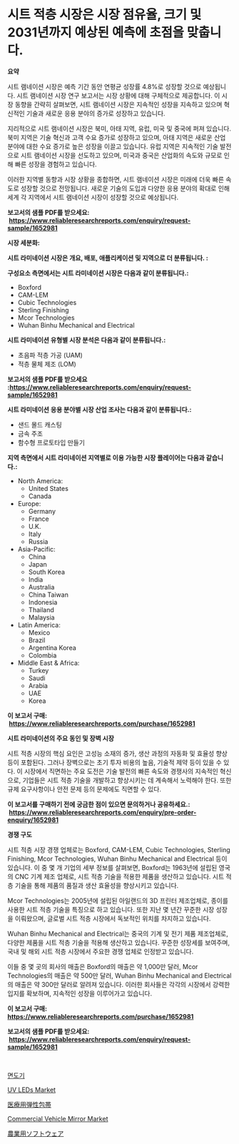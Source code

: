 <p><h1>시트 적층 시장은 시장 점유율, 크기 및 2031년까지 예상된 예측에 초점을 맞춥니다.</h1></p><p><strong>요약</strong></p>
<p><p>시트 램네이션 시장은 예측 기간 동안 연평균 성장률 4.8%로 성장할 것으로 예상됩니다. 시트 램네이션 시장 연구 보고서는 시장 상황에 대해 구체적으로 제공합니다. 이 시장 동향을 간략히 살펴보면, 시트 램네이션 시장은 지속적인 성장을 지속하고 있으며 혁신적인 기술과 새로운 응용 분야의 증가로 성장하고 있습니다.</p><p>지리적으로 시트 램네이션 시장은 북미, 아태 지역, 유럽, 미국 및 중국에 퍼져 있습니다. 북미 지역은 기술 혁신과 고객 수요 증가로 성장하고 있으며, 아태 지역은 새로운 산업 분야에 대한 수요 증가로 높은 성장을 이끌고 있습니다. 유럽 지역은 지속적인 기술 발전으로 시트 램네이션 시장을 선도하고 있으며, 미국과 중국은 산업화의 속도와 규모로 인해 빠른 성장을 경험하고 있습니다.</p><p>이러한 지역별 동향과 시장 상황을 종합하면, 시트 램네이션 시장은 미래에 더욱 빠른 속도로 성장할 것으로 전망됩니다. 새로운 기술의 도입과 다양한 응용 분야의 확대로 인해 세계 각 지역에서 시트 램네이션 시장이 성장할 것으로 예상됩니다.</p></p>
<p><strong>보고서의 샘플 PDF를 받으세요: &nbsp;<a href="https://www.reliableresearchreports.com/enquiry/request-sample/1652981">https://www.reliableresearchreports.com/enquiry/request-sample/1652981</a></strong></p>
<p><strong>시장 세분화:</strong></p>
<p><strong> 시트 라미네이션 시장은 개요, 배포, 애플리케이션 및 지역으로 더 분류됩니다. :</strong></p>
<p><strong>구성요소 측면에서는 시트 라미네이션 시장은 다음과 같이 분류됩니다.:</strong></p>
<p><ul><li>Boxford</li><li>CAM-LEM</li><li>Cubic Technologies</li><li>Sterling Finishing</li><li>Mcor Technologies</li><li>Wuhan Binhu Mechanical and Electrical</li></ul></p>
<p><strong> 시트 라미네이션 유형별 시장 분석은 다음과 같이 분류됩니다.:</strong></p>
<p><ul><li>초음파 적층 가공 (UAM)</li><li>적층 물체 제조 (LOM)</li></ul></p>
<p><strong>보고서의 샘플 PDF를 받으세요 :<a href="https://www.reliableresearchreports.com/enquiry/request-sample/1652981">https://www.reliableresearchreports.com/enquiry/request-sample/1652981</a></strong></p>
<p><strong> 시트 라미네이션 응용 분야별 시장 산업 조사는 다음과 같이 분류됩니다.:</strong></p>
<p><ul><li>샌드 몰드 캐스팅</li><li>금속 주조</li><li>함수형 프로토타입 만들기</li></ul></p>
<p><strong>지역 측면에서 시트 라미네이션 지역별로 이용 가능한 시장 플레이어는 다음과 같습니다.:</strong></p>
<p><ul>
    <li>
        North America:
        <ul>
            <li>United States</li>
            <li>Canada</li>
        </ul>
    </li>
    <li>
        Europe:
        <ul>
            <li>Germany</li>
            <li>France</li>
            <li>U.K.</li>
            <li>Italy</li>
            <li>Russia</li>
        </ul>
    </li>
    <li>
        Asia-Pacific:
        <ul>
            <li>China</li>
            <li>Japan</li>
            <li>South Korea</li>
            <li>India</li>
            <li>Australia</li>
            <li>China Taiwan</li>
            <li>Indonesia</li>
            <li>Thailand</li>
            <li>Malaysia</li>
        </ul>
    </li>
    <li>
        Latin America:
        <ul>
            <li>Mexico</li>
            <li>Brazil</li>
            <li>Argentina Korea</li>
            <li>Colombia</li>
        </ul>
    </li>
    <li>
        Middle East & Africa:
        <ul>
            <li>Turkey</li>
            <li>Saudi</li>
            <li>Arabia</li>
            <li>UAE</li>
            <li>Korea</li>
        </ul>
    </li>
    </ul></p>
<p><strong>이 보고서 구매: &nbsp;<a href="https://www.reliableresearchreports.com/purchase/1652981">https://www.reliableresearchreports.com/purchase/1652981</a></strong></p>
<p><strong>시트 라미네이션의 주요 동인 및 장벽 시장</strong></p>
<p><p>시트 적층 시장의 핵심 요인은 고성능 소재의 증가, 생산 과정의 자동화 및 효율성 향상 등이 포함된다. 그러나 장벽으로는 초기 투자 비용의 높음, 기술적 제약 등이 있을 수 있다. 이 시장에서 직면하는 주요 도전은 기술 발전의 빠른 속도와 경쟁사의 지속적인 혁신으로, 기업들은 시트 적층 기술을 개발하고 향상시키는 데 계속해서 노력해야 한다. 또한 규제 요구사항이나 안전 문제 등의 문제에도 직면할 수 있다.</p></p>
<p><strong>이 보고서를 구매하기 전에 궁금한 점이 있으면 문의하거나 공유하세요.: &nbsp;<a href="https://www.reliableresearchreports.com/enquiry/pre-order-enquiry/1652981">https://www.reliableresearchreports.com/enquiry/pre-order-enquiry/1652981</a></strong></p>
<p><strong>경쟁 구도</strong></p>
<p><p>시트 적층 시장 경쟁 업체로는 Boxford, CAM-LEM, Cubic Technologies, Sterling Finishing, Mcor Technologies, Wuhan Binhu Mechanical and Electrical 등이 있습니다. 이 중 몇 개 기업의 세부 정보를 살펴보면, Boxford는 1963년에 설립된 영국의 CNC 기계 제조 업체로, 시트 적층 기술을 적용한 제품을 생산하고 있습니다. 시트 적층 기술을 통해 제품의 품질과 생산 효율성을 향상시키고 있습니다. </p><p>Mcor Technologies는 2005년에 설립된 아일랜드의 3D 프린터 제조업체로, 종이를 사용한 시트 적층 기술을 특징으로 하고 있습니다. 또한 지난 몇 년간 꾸준한 시장 성장을 이뤄왔으며, 글로벌 시트 적층 시장에서 독보적인 위치를 차지하고 있습니다.</p><p>Wuhan Binhu Mechanical and Electrical는 중국의 기계 및 전기 제품 제조업체로, 다양한 제품을 시트 적층 기술을 적용해 생산하고 있습니다. 꾸준한 성장세를 보여주며, 국내 및 해외 시트 적층 시장에서 주요한 경쟁 업체로 인정받고 있습니다.</p><p>이들 중 몇 곳의 회사의 매출은 Boxford의 매출은 약 1,000만 달러, Mcor Technologies의 매출은 약 500만 달러, Wuhan Binhu Mechanical and Electrical의 매출은 약 300만 달러로 알려져 있습니다. 이러한 회사들은 각각의 시장에서 강력한 입지를 확보하며, 지속적인 성장을 이루어가고 있습니다.</p></p>
<p><strong>이 보고서 구매: &nbsp; <a href="https://www.reliableresearchreports.com/purchase/1652981">https://www.reliableresearchreports.com/purchase/1652981</a></strong></p>
<p><strong>보고서의 샘플 PDF를 받으세요: &nbsp;<a href="https://www.reliableresearchreports.com/enquiry/request-sample/1652981">https://www.reliableresearchreports.com/enquiry/request-sample/1652981</a></strong><strong></strong></p>
<p>&nbsp;</p>
<p><p><a href="https://github.com/Tristiarton768456/Market-Research-Report-List-1/blob/main/992031310549.md">면도기</a></p><p><a href="https://github.com/globismark/Market-Research-Report-List-2/blob/main/uv-leds-market.md">UV LEDs Market</a></p><p><a href="https://github.com/bevdtkn4419963/Market-Research-Report-List-1/blob/main/437981211496.md">医療用弾性包帯</a></p><p><a href="https://issuu.com/reportprime-2/docs/commercial-vehicle-mirror-market-size-2030.pptx">Commercial Vehicle Mirror Market</a></p><p><a href="https://github.com/MosesSpinka1914/Market-Research-Report-List-1/blob/main/235817911497.md">農業用ソフトウェア</a></p></p>
